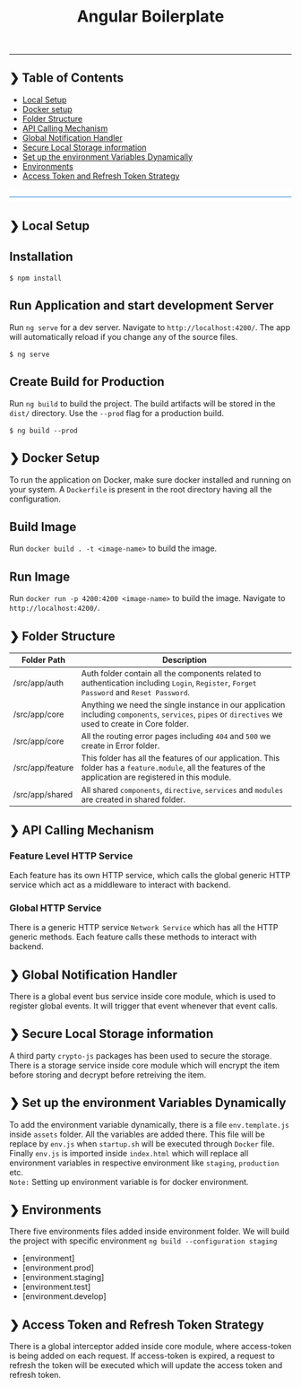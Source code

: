 
<h1 align="center">Angular Boilerplate</h1>
<br />

---

## ❯ Table of Contents
- [Local Setup](#-local-setup)
- [Docker setup](#-docker-setup)
- [Folder Structure](#-folder-structure)
- [API Calling Mechanism](#-api-calling-mechanism)
- [Global Notification Handler](#-global-notification-handler)
- [Secure Local Storage information](#-secure-local-storage-information)
- [Set up the environment Variables Dynamically](#-set-up-the-environment-variables-dynamically)
- [Environments](#-environments)
- [Access Token and Refresh Token Strategy](#-access-token-and-refresh-token-strategy)

![divider](./divider.png)

## ❯ Local Setup

## Installation

```SH
$ npm install
```
## Run Application and start development Server

Run `ng serve` for a dev server. Navigate to `http://localhost:4200/`. The app will automatically reload if you change any of the source files.

```SH
$ ng serve
```

## Create Build for Production

Run `ng build` to build the project. The build artifacts will be stored in the `dist/` directory. Use the `--prod` flag for a production build.

```SH
$ ng build --prod
```

## ❯ Docker Setup

To run the application on Docker, make sure docker installed and running on your system.
A `Dockerfile` is present in the root directory having all the configuration.

## Build Image

Run `docker build . -t <image-name>` to build the image. 

## Run Image

Run `docker run -p 4200:4200 <image-name>` to build the image. Navigate to `http://localhost:4200/`.

## ❯ Folder Structure

| Folder Path | Description |
| --- | --- |
| /src/app/auth | Auth folder contain all the components related to authentication including `Login`, `Register`, `Forget Password` and `Reset Password`. |
| /src/app/core | Anything we need the single instance in our application including `components`, `services`, `pipes` or `directives` we used to create in Core folder. |
| /src/app/core | All the routing error pages including `404` and `500` we create in Error folder. |
| /src/app/feature | This folder has all the features of our application. This folder has a `feature.module`, all the features of the application are registered in this module. |
| /src/app/shared | All shared `components`, `directive`, `services` and `modules` are created in shared folder. |


## ❯ API Calling Mechanism

### Feature Level HTTP Service

Each feature has its own HTTP service, which calls the global generic HTTP service which act as a middleware to interact with backend.

### Global HTTP Service

There is a generic HTTP service `Network Service` which has all the HTTP generic methods. Each feature calls these methods to interact with backend.

## ❯ Global Notification Handler

There is a global event bus service inside core module, which is used to register global events. It will trigger that event whenever that event calls.

## ❯ Secure Local Storage information

A third party `crypto-js` packages has been used to secure the storage. There is a storage service inside core module which will encrypt the item before storing and decrypt before retreiving the item.

## ❯ Set up the environment Variables Dynamically

To add the environment variable dynamically, there is a file `env.template.js` inside `assets` folder. All the variables are added there. This file will be replace by `env.js` when `startup.sh` will be executed through `Docker` file. Finally `env.js` is imported inside `index.html` which will replace all environment variables in respective environment like `staging`, `production` etc.
<br/>
`Note:` Setting up environment variable is for docker environment.

## ❯ Environments

There five environments files added inside environment folder. We will build the project with specific environment `ng build --configuration staging`

- [environment]
- [environment.prod]
- [environment.staging]
- [environment.test]
- [environment.develop]

## ❯ Access Token and Refresh Token Strategy

There is a global interceptor added inside core module, where access-token is being added on each request. If access-token is expired, a request to refresh the token will be executed which will update the access token and refresh token.
